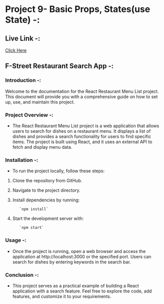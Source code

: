 # Project 9- Basic Props, States(use State) -: 

## Live Link -: 

<a href="https://f-street-vaibhav-chavan.netlify.app/" alt="Loading">Click Here</a>


## F-Street Restaurant Search App -: 

### Introduction -: 

Welcome to the documentation for the React Restaurant Menu List project. This document will provide you with a comprehensive guide on how to set up, use, and maintain this project.

### Project Overview -: 

- The React Restaurant Menu List project is a web application that allows users to search for dishes on a restaurant menu. It displays a list of dishes and provides a search functionality for users to find specific items. The project is built using React, and it uses an external API to fetch and display menu data.


### Installation -: 

- To run the project locally, follow these steps:

1. Clone the repository from GitHub.
2. Navigate to the project directory.
3. Install dependencies by running:

          `npm install`

4. Start the development server with:

          `npm start`

### Usage -: 
- Once the project is running, open a web browser and access the application at http://localhost:3000 or the specified port. Users can search for dishes by entering keywords in the search bar.

### Conclusion -:

- This project serves as a practical example of building a React application with a search feature. Feel free to explore the code, add features, and customize it to your requirements.